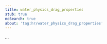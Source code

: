 ```yaml
---
title: water_physics_drag_properties
stub: true
noSearch: true
about: 'tag:hr/water_physics_drag_properties'
---
```

  ...
